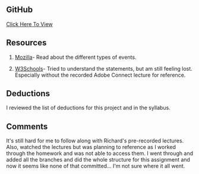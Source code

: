 
## GitHub
[Click Here To View](https://github.com/jessicasmall7/assignment-5_small-jessica)


## Resources
1. [Mozilla](https://developer.mozilla.org/en-US/docs/Web/Events)- Read about the different types of events.

2. [W3Schools](https://www.w3schools.com/jsref/jsref_statements.asp)- Tried to understand the statements, but am still feeling lost. Especially without the recorded Adobe Connect lecture for reference.


## Deductions
I reviewed the list of deductions for this project and in the syllabus.

## Comments
It's still hard for me to follow along with Richard's pre-recorded lectures. Also, watched the lectures but was planning to reference as I worked through the homework and was not able to access them. I went through and added all the branches and did the whole structure for this assignment and now it seems like none of that committed... I'm not sure where it all went.
